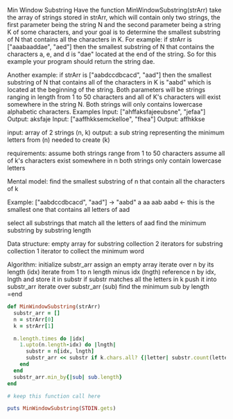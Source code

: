 Min Window Substring
Have the function MinWindowSubstring(strArr) take the array of strings stored in strArr, which will contain only two strings, the first parameter being the string N and the second parameter being a string K of some characters, and your goal is to determine the smallest substring of N that contains all the characters in K. For example: if strArr is ["aaabaaddae", "aed"] then the smallest substring of N that contains the characters a, e, and d is "dae" located at the end of the string. So for this example your program should return the string dae.

Another example: if strArr is ["aabdccdbcacd", "aad"] then the smallest substring of N that contains all of the characters in K is "aabd" which is located at the beginning of the string. Both parameters will be strings ranging in length from 1 to 50 characters and all of K's characters will exist somewhere in the string N. Both strings will only contains lowercase alphabetic characters.
Examples
Input: ["ahffaksfajeeubsne", "jefaa"]
Output: aksfaje
Input: ["aaffhkksemckelloe", "fhea"]
Output: affhkkse

input: array of 2 strings (n, k)
output: a sub string representing the minimum letters from (n) needed to create (k)

requirements:
assume both strings range from 1 to 50 characters
assume all of k's characters exist somewhere in n
both strings only contain lowercase letters

Mental model:
find the smallest substring of n that contain all the characters of k

Example:
["aabdccdbcacd", "aad"] -> "aabd" 
a
aa
aab
aabd <- this is the smallest one that contains all letters of aad

select all substrings that match all the letters of aad
find the minimum substring by substring length

Data structure:
empty array for substring collection
2 iterators for substring collection
1 iterator to collect the minimum word

Algorithm:
initialize substr_arr assign an empty array
iterate over n by its length (idx)
    iterate from 1 to n length minus idx (lngth)
        reference n by idx, lngth and store it in substr
        if substr matches all the letters in k
        push it into substr_arr
iterate over substr_arr (sub)
  find the minimum sub by length        
=end

```ruby
def MinWindowSubstring(strArr)
  substr_arr = []
  n = strArr[0]
  k = strArr[1]

  n.length.times do |idx|
    1.upto(n.length-idx) do |lngth|
      substr = n[idx, lngth]
      substr_arr << substr if k.chars.all? {|letter| substr.count(letter) >= k.count(letter)}
    end
  end
  substr_arr.min_by{|sub| sub.length}
end

# keep this function call here 

puts MinWindowSubstring(STDIN.gets)
```